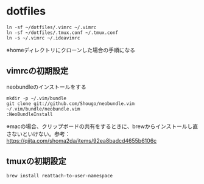 # dotfiles

```
ln -sf ~/dotfiles/.vimrc ~/.vimrc
ln -sf ~/dotfiles/.tmux.conf ~/.tmux.conf
ln -s ~/.vimrc ~/.ideavimrc
```

※homeディレクトリにクローンした場合の手順になる

## vimrcの初期設定
neobundleのインストールをする

```
mkdir -p ~/.vim/bundle
git clone git://github.com/Shougo/neobundle.vim ~/.vim/bundle/neobundle.vim
:NeoBundleInstall
```
※macの場合、クリップボードの共有をするときに、brewからインストールし直さないといけない。参考：https://qiita.com/shoma2da/items/92ea8badcd4655b6106c

## tmuxの初期設定

```
brew install reattach-to-user-namespace
```
